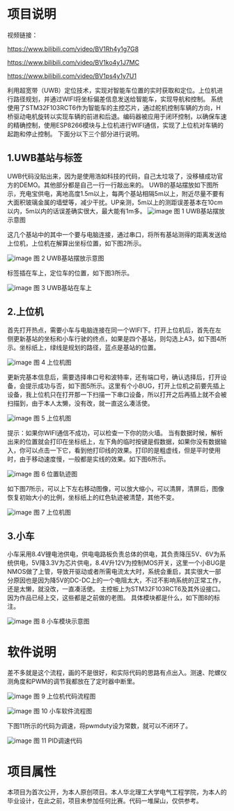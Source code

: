 # 项目说明
视频链接：

https://www.bilibili.com/video/BV1Rh4y1g7G8

https://www.bilibili.com/video/BV1ko4y1J7MC

https://www.bilibili.com/video/BV1ps4y1y7U1

利用超宽带（UWB）定位技术，实现对智能车位置的实时获取和定位。上位机进行路径规划，并通过WIFI将坐标偏差信息发送给智能车，实现导航和控制。
系统使用了STM32F103RCT6作为智能车的主控芯片，通过舵机控制车辆的方向，H桥驱动电机旋转以实现车辆的前进和后退。编码器被应用于闭环控制，以确保车速的精确控制，使用ESP8266模块与上位机进行WIFI通信，实现了上位机对车辆的起跑和停止控制。
下面分以下三个部分进行说明。
## 1.UWB基站与标签
UWB代码没贴出来，因为是使用浩如科技的代码，自己太垃圾了，没移植成功官方的DEMO。其他部分都是自己一行一行敲出来的。
UWB的基站摆放如下图所示，充电宝供电，离地高度1.5m以上，每两个基站相隔5m以上，附近尽量不要有大面积玻璃金属的墙壁等，减少干扰。UP亲测，5m以上的测距误差基本在10cm以内，5m以内的话误差确实很大，最大能有1m多。
![image](https://github.com/2411752523/UWB-Positioning-Car/blob/main/Picture/%E5%9B%BE1.bmp)
图 1  UWB基站摆放示意图

这几个基站中的其中一个要与电脑连接，通过串口，将所有基站测得的距离发送给上位机，上位机在解算出坐标位置，如下图2所示。

![image](https://github.com/2411752523/UWB-Positioning-Car/blob/main/Picture/%E5%9B%BE2.bmp)
图 2  UWB基站摆放示意图

标签插在车上，定位车的位置，如下图3所示。

![image](https://github.com/2411752523/UWB-Positioning-Car/blob/main/Picture/%E5%9B%BE3.bmp)
图 3  UWB基站在车上

## 2.上位机
首先打开热点，需要小车与电脑连接在同一个WIFI下。打开上位机后，首先在左侧更新基站的坐标和小车行驶的终点，如果是四个基站，则勾选上A3，如下图4所示。坐标纸上，绿线是规划的路径，蓝点是基站的位置。

![image](https://github.com/2411752523/UWB-Positioning-Car/blob/main/Picture/%E5%9B%BE4.bmp)
图 4  上位机图

更新完基本信息后，需要选择串口号和波特率，还有端口号，确认选择后，打开设备，会提示成功与否，如下图5所示。这里有个小BUG，打开上位机之前要先插上设备，我上位机只在打开那一下扫描一下串口设备，所以打开之后再插上就不会被扫描到，由于本人太懒，没有改，就一直这么凑活使。

![image](https://github.com/2411752523/UWB-Positioning-Car/blob/main/Picture/%E5%9B%BE5.bmp) 
图 5  上位机图

提示：如果你WIFI通信不成功，可以检查一下你的防火墙。
当有数据时候，解析出来的位置就会打印在坐标纸上，左下角的临时按键是假数据，如果你没有数据输入，你可以点击一下它，看到他打印线的效果。打印的是粗虚线，但是平时使用时，由于移动速度慢，一般都是实线的效果。如下图6所示。

![image](https://github.com/2411752523/UWB-Positioning-Car/blob/main/Picture/%E5%9B%BE6.bmp)
图 6  位置轨迹图

如下图7所示，可以上下左右移动图像，可以放大缩小，可以清屏，清屏后，图像恢复初始大小的比例，坐标纸上的红色轨迹被清楚，其他不变。

![image](https://github.com/2411752523/UWB-Positioning-Car/blob/main/Picture/%E5%9B%BE7.bmp)
图 7  上位机图

## 3.小车
小车采用8.4V锂电池供电，供电电路板负责总体的供电，其负责降压5V、6V为系统供电，5V降3.3V为芯片供电，8.4V升12V为控制MOS开关，这里一个小BUG是NMOS做了上管，导致开驱动或者所需电流太大时，系统会重启，其实很大一部分原因也是因为降5V的DC-DC上的一个电阻太大，不过不影响系统的正常工作，还是太懒，就没改，一直凑活使。
主控板上为STM32F103RCT6及其外设接口。因为作品已经上交，这些都是之前做的老图。
具体模块都是什么，如下图8的标注。

![image](https://github.com/2411752523/UWB-Positioning-Car/blob/main/Picture/%E5%9B%BE8.bmp)
图 8  小车模块示意图

# 软件说明
差不多就是这个流程，画的不是很好，和实际代码的思路有点出入。测速、陀螺仪测角度和PWM的调节我都放在了定时器中断里。

![image](https://github.com/2411752523/UWB-Positioning-Car/blob/main/Picture/%E5%9B%BE9.bmp)
图 9  上位机代码流程图

![image](https://github.com/2411752523/UWB-Positioning-Car/blob/main/Picture/%E5%9B%BE10.bmp)
图 10  小车软件流程图

下图11所示的代码为调速，将pwmduty设为常数，就可以不闭环了。

![image](https://github.com/2411752523/UWB-Positioning-Car/blob/main/Picture/%E5%9B%BE11.bmp)
图 11  PID调速代码

# 项目属性
本项目为首次公开，为本人原创项目。本人华北理工大学电气工程学院，为本人的毕业设计，在此之前，项目未参加任何比赛。代码一堆屎山，仅供参考。
